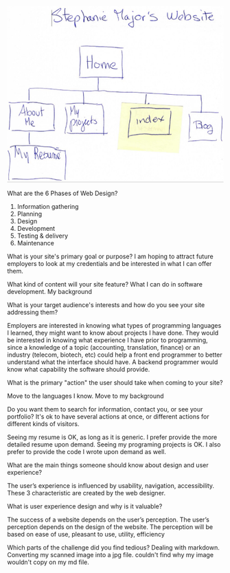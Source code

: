 
![My Site Map](imgs/site-map.jpg)

<p>What are the 6 Phases of Web Design?</p>
<ol>
<li>Information gathering</li>
<li>Planning</li>
<li>Design</li>
<li>Development</li>
<li>Testing & delivery</li>
<li>Maintenance</li>
</ol>
<p>What is your site's primary goal or purpose? I am hoping to attract future employers to look at my credentials and be interested in what I can offer them.</p>
<p>What kind of content will your site feature? What I can do in software development. My background</p>
<p>What is your target audience's interests and how do you see your site addressing them?</p>
<p>Employers are interested in knowing what types of programming languages I learned, they might want to know about projects I have done. They would be interested in knowing what experience I have prior to programming, since a knowledge of a topic (accounting, translation, finance) or an industry (telecom, biotech, etc) could help a front end programmer to better understand what the interface should have. A backend programmer would know what capability the software should provide. </p>
<p>What is the primary "action" the user should take when coming to your site? </p>
<p>Move to the languages I know. Move to my background</p>
<p>Do you want them to search for information, contact you, or see your portfolio? It's ok to have several actions at once, or different actions for different kinds of visitors.</p>
<p> Seeing my resume is OK, as long as it is generic. I prefer provide the more detailed resume upon demand. Seeing my programing projects is OK. I also prefer to provide the code I wrote upon demand as well.</p>
<p>What are the main things someone should know about design and user experience?</p>
<p> The user’s experience is influenced by usability, navigation, accessibility. These 3 characteristic are created by the web designer.</p>
<p>What is user experience design and why is it valuable? </p>
<p>The success of a website depends on the user’s perception. The user’s perception depends on the design of the website. The perception will be based on ease of use, pleasant to use, utility, efficiency</p>
<p>Which parts of the challenge did you find tedious? Dealing with markdown. Converting my scanned image into a jpg file.   couldn't find why my image wouldn't copy on my md file.</p>






